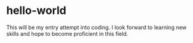 # hello-world
This will be my entry attempt into coding. I look forward to learning new skills and hope to become proficient in this field. 
